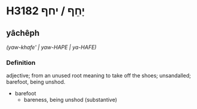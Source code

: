 # H3182 יָחֵף / יחף

## yâchêph

_(yaw-khafe' | yaw-HAPE | ya-HAFE)_

### Definition

adjective; from an unused root meaning to take off the shoes; unsandalled; barefoot, being unshod.

- barefoot
    - bareness, being unshod (substantive)

